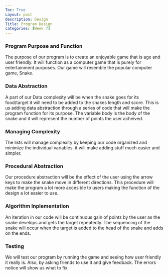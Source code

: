 ```yaml
---
Toc: True
Layout: post
description: Design
Title: Program Design
categories: [Week 7]
---
```


### Program Purpose and Function

The purpose of our program is to create an enjoyable game that is age and user friendly. It will function as a computer game that is purely for entertainment purposes. Our game will resemble the popular computer game, Snake.

### Data Abstraction

A part of our Data complexity will be when the snake goes for its food/target it will need to be added to the snakes length and score. This is us adding data abstraction through a series of code that will make the program function for its purpose. The variable body is the body of the snake and it will represent the number of points the user acheived.

### Managing Complexity

The lists will manage complexity by keeping our code organized and minimize the individual variables. it will make adding stuff much easier and simpler.

### Procedural Abstraction

Our procedure abstraction will be the effect of the user using the arrow keys to make the snake move in different directions. This procedure will make the program a lot more accesible to users making the function of the design a lot easier to use.

### Algorithm Inplementation

An iteration in our code will be continuous gain of points by the user as the snake develops and gets the target repeatedly. The sequencing of the snake will occur when the target is added to the head of the snake and adds on the ends. 

### Testing

We will test our program by running the game and seeing how user friendly it really is. Also, by asking friends to use it and give feedback. The errors notice will show us what to fix.

